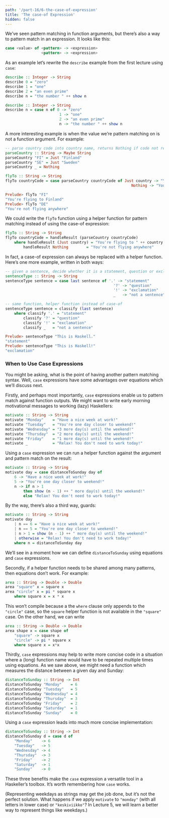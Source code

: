 ```yaml
---
path: '/part-16/6-the-case-of-expression'
title: 'The case-of Expression'
hidden: false
---
```




We’ve seen pattern matching in function arguments, but there’s also a way to pattern match in an expression. It looks like this:

```haskell
case <value> of <pattern> -> <expression>
                <pattern> -> <expression>
```

As an example let’s rewrite the `describe` example from the first lecture using `case`:

```haskell
describe :: Integer -> String
describe 0 = "zero"
describe 1 = "one"
describe 2 = "an even prime"
describe n = "the number " ++ show n

describe :: Integer -> String
describe n = case n of 0 -> "zero"
                        1 -> "one"
                        2 -> "an even prime"
                        n -> "the number " ++ show n
```
A more interesting example is when the value we’re pattern matching on is not a function argument. For example:

```haskell
-- parse country code into country name, returns Nothing if code not recognized
parseCountry :: String -> Maybe String
parseCountry "FI" = Just "Finland"
parseCountry "SE" = Just "Sweden"
parseCountry _ = Nothing

flyTo :: String -> String
flyTo countryCode = case parseCountry countryCode of Just country -> "You're flying to " ++ country
                                                        Nothing -> "You're not flying anywhere"

Prelude> flyTo "FI"
"You're flying to Finland"
Prelude> flyTo "DE"
"You're not flying anywhere"
```
We could write the `flyTo` function using a helper function for pattern matching instead of using the case-of expression:

```haskell
flyTo :: String -> String
flyTo countryCode = handleResult (parseCountry countryCode)
    where handleResult (Just country) = "You're flying to " ++ country
        handleResult Nothing        = "You're not flying anywhere"
```
In fact, a case-of expression can always be replaced with a helper function. Here’s one more example, written in both ways:

```haskell
-- given a sentence, decide whether it is a statement, question or exclamation
sentenceType :: String -> String
sentenceType sentence = case last sentence of '.' -> "statement"
                                                '?' -> "question"
                                                '!' -> "exclamation"
                                                _   -> "not a sentence"

-- same function, helper function instead of case-of
sentenceType sentence = classify (last sentence)
    where classify '.' = "statement"
        classify '?' = "question"
        classify '!' = "exclamation"
        classify _   = "not a sentence"

Prelude> sentenceType "This is Haskell."
"statement"
Prelude> sentenceType "This is Haskell!"
"exclamation"
```

### When to Use Case Expressions

You might be asking, what is the point of having another pattern matching syntax. Well, `case` expressions have some advantages over equations which we’ll discuss next.

Firstly, and perhaps most importantly, `case` expressions enable us to pattern match against function outputs. We might want to write early morning motivational messages to working (lazy) Haskellers:

```haskell
motivate :: String -> String
motivate "Monday"    = "Have a nice week at work!"
motivate "Tuesday"   = "You're one day closer to weekend!"
motivate "Wednesday" = "3 more day(s) until the weekend!"
motivate "Thursday"  = "2 more day(s) until the weekend!"
motivate "Friday"    = "1 more day(s) until the weekend!"
motivate _           = "Relax! You don't need to work today!"
```

Using a `case` expression we can run a helper function against the argument and pattern match on the result:

```haskell
motivate :: String -> String
motivate day = case distanceToSunday day of
    6 -> "Have a nice week at work!"
    5 -> "You're one day closer to weekend!"
    n -> if n > 1
        then show (n - 1) ++ " more day(s) until the weekend!"
        else "Relax! You don't need to work today!"
```

By the way, there’s also a third way, guards:

```haskell
motivate :: String -> String
motivate day
    | n == 6 = "Have a nice week at work!"
    | n == 5 = "You're one day closer to weekend!"
    | n > 1 = show (n - 1) ++ " more day(s) until the weekend!"
    | otherwise = "Relax! You don't need to work today!"
    where n = distanceToSunday day
```
We’ll see in a moment how we can define `distanceToSunday` using equations and `case` expressions.

Secondly, if a helper function needs to be shared among many patterns, then equations don’t work. For example:

```haskell
area :: String -> Double -> Double
area "square" x = square x
area "circle" x = pi * square x
    where square x = x * x
```

This won’t compile because a the `where` clause only appends to the `"circle"` case, so the `square` helper function is not available in the `"square"` case. On the other hand, we can write


```haskell
area :: String -> Double -> Double
area shape x = case shape of
    "square" -> square x
    "circle" -> pi * square x
    where square x = x*x
```


Thirdly, `case` expressions may help to write more concise code in a situation where a (long) function name would have to be repeated multiple times using equations. As we saw above, we might need a function which measures the distance between a given day and Sunday:

```haskell
distanceToSunday :: String -> Int
distanceToSunday "Monday"    = 6
distanceToSunday "Tuesday"   = 5
distanceToSunday "Wednesday" = 4
distanceToSunday "Thursday"  = 3
distanceToSunday "Friday"    = 2
distanceToSunday "Saturday"  = 1
distanceToSunday "Sunday"    = 0
```

Using a `case` expression leads into much more concise implementation:

```haskell
distanceToSunday :: String -> Int
distanceToSunday d = case d of
    "Monday"    -> 6
    "Tuesday"   -> 5
    "Wednesday" -> 4
    "Thursday"  -> 3
    "Friday"    -> 2
    "Saturday"  -> 1
    "Sunday"    -> 0
```
These three benefits make the `case` expression a versatile tool in a Haskeller’s toolbox. It’s worth remembering how `case` works.

(Representing weekdays as strings may get the job done, but it’s not the perfect solution. What happens if we apply `motivate` to `"monday"` (with all letters in lower case) or `"keskiviikko"`? In Lecture 5, we will learn a better way to represent things like weekdays.)
